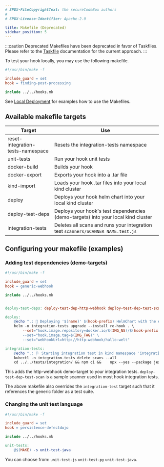 ```yaml
---
# SPDX-FileCopyrightText: the secureCodeBox authors
#
# SPDX-License-Identifier: Apache-2.0

title: Makefile (Deprecated)
sidebar_position: 5
---
```


:::caution Deprecated
Makefiles have been deprecated in favor of Taskfiles. Please refer to the [Taskfile](./taskfile.md) documentation for the current approach.
:::

To test your hook locally, you may use the following makefile.

```makefile
#!/usr/bin/make -f

include_guard = set
hook = finding-post-processing

include ../../hooks.mk
```

See [Local Deployment](/docs/contributing/local-deployment) for examples how to use the Makefiles.

## Available makefile targets

| Target                            | Use                                                                               |
| --------------------------------- | --------------------------------------------------------------------------------- |
| reset-integration-tests-namespace | Resets the integration-tests namespace                                            |
| unit-tests                        | Run your hook unit tests                                                          |
| docker-build                      | Builds your hook                                                                  |
| docker-export                     | Exports your hook into a .tar file                                                |
| kind-import                       | Loads your hook .tar files into your local kind cluster                           |
| deploy                            | Deploys your hook helm chart into your local kind cluster                         |
| deploy-test-deps                  | Deploys your hook's test dependencies (demo-targets) into your local kind cluster |
| integration-tests                 | Deletes all scans and runs your integration test `scanners/SCANNER_NAME.test.js`  |

## Configuring your makefile (examples)

### Adding test dependencies (demo-targets)

```makefile
#!/usr/bin/make -f

include_guard = set
hook = generic-webhook

include ../../hooks.mk


deploy-test-deps: deploy-test-dep-http-webhook deploy-test-dep-test-scan

deploy:
	@echo ".: 💾 Deploying '$(name)' $(hook-prefix) HelmChart with the docker tag '$(IMG_TAG)' into kind namespace 'integration-tests'."
	helm -n integration-tests upgrade --install ro-hook . \
		--set="hook.image.repository=docker.io/$(IMG_NS)/$(hook-prefix)-$(name)" \
		--set="hook.image.tag=$(IMG_TAG)" \
		--set="webhookUrl=http://http-webhook/hallo-welt"

integration-tests:
	@echo ".: 🩺 Starting integration test in kind namespace 'integration-tests'."
	kubectl -n integration-tests delete scans --all
	cd ../../tests/integration/ && npm ci &&	npx --yes --package jest@$(JEST_VERSION) jest --verbose --ci --colors --coverage --passWithNoTests generic/read-only-write-hook.test.js

```

This adds the http-webhook demo-target to your integration tests.
`deploy-test-dep-test-scan` is a sample scanner used in most hook integration tests.

The above makefile also overrides the `integration-test` target such that it references the generic folder as a test suite.

### Changing the unit test language

```makefile
#!/usr/bin/make -f

include_guard = set
hook = persistence-defectdojo

include ../../hooks.mk

unit-tests:
	@$(MAKE) -s unit-test-java
```

You can choose from: `unit-test-js` `unit-test-py` `unit-test-java`.
